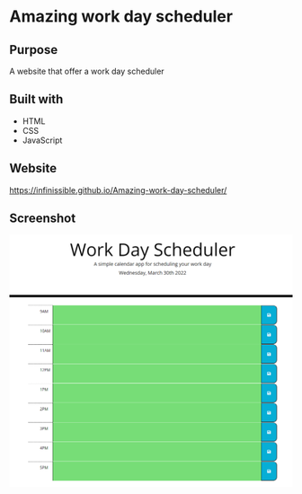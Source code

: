 # Amazing work day scheduler

## Purpose
A website that offer a work day scheduler

## Built with
* HTML
* CSS
* JavaScript

## Website
https://infinissible.github.io/Amazing-work-day-scheduler/

## Screenshot
<img src="./Develop/screenshot.png" alt="" />

